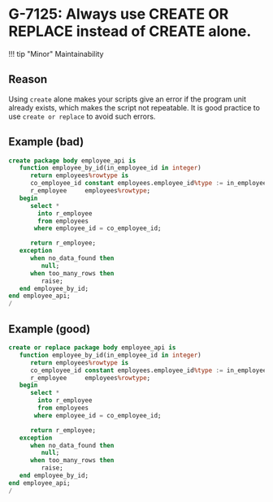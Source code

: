 # G-7125: Always use CREATE OR REPLACE instead of CREATE alone.

!!! tip "Minor"
    Maintainability

## Reason

Using `create` alone makes your scripts give an error if the program unit already exists, which makes the script not repeatable. It is good practice to use `create or replace` to avoid such errors.

## Example (bad)

``` sql
create package body employee_api is
   function employee_by_id(in_employee_id in integer)
      return employees%rowtype is
      co_employee_id constant employees.employee_id%type := in_employee_id;
      r_employee     employees%rowtype;
   begin
      select *
        into r_employee
        from employees
       where employee_id = co_employee_id;

      return r_employee;
   exception
      when no_data_found then
         null;
      when too_many_rows then
         raise;
   end employee_by_id;
end employee_api;
/
```

## Example (good)

``` sql
create or replace package body employee_api is
   function employee_by_id(in_employee_id in integer)
      return employees%rowtype is
      co_employee_id constant employees.employee_id%type := in_employee_id;
      r_employee     employees%rowtype;
   begin
      select *
        into r_employee
        from employees
       where employee_id = co_employee_id;

      return r_employee;
   exception
      when no_data_found then
         null;
      when too_many_rows then
         raise;
   end employee_by_id;
end employee_api;
/
```